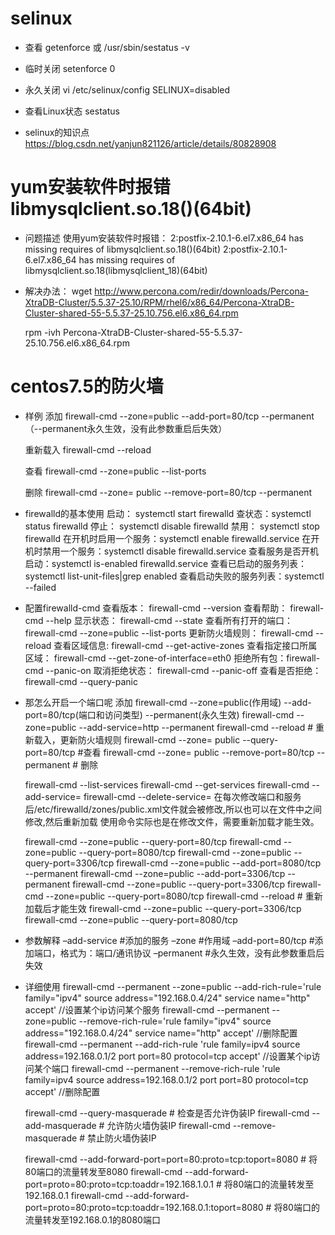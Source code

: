
# selinux
- 查看
  getenforce 或 /usr/sbin/sestatus -v

- 临时关闭
  setenforce 0

- 永久关闭
  vi /etc/selinux/config
  SELINUX=disabled

- 查看Linux状态
  sestatus

- selinux的知识点
  https://blog.csdn.net/yanjun821126/article/details/80828908


# yum安装软件时报错libmysqlclient.so.18()(64bit)
- 问题描述
  使用yum安装软件时报错：
    2:postfix-2.10.1-6.el7.x86_64 has missing requires of libmysqlclient.so.18()(64bit)
    2:postfix-2.10.1-6.el7.x86_64 has missing requires of libmysqlclient.so.18(libmysqlclient_18)(64bit)
- 解决办法：
  wget http://www.percona.com/redir/downloads/Percona-XtraDB-Cluster/5.5.37-25.10/RPM/rhel6/x86_64/Percona-XtraDB-Cluster-shared-55-5.5.37-25.10.756.el6.x86_64.rpm

  rpm -ivh Percona-XtraDB-Cluster-shared-55-5.5.37-25.10.756.el6.x86_64.rpm

# centos7.5的防火墙

- 样例
  添加
  firewall-cmd --zone=public --add-port=80/tcp --permanent    （--permanent永久生效，没有此参数重启后失效）

  重新载入
  firewall-cmd --reload

  查看
  firewall-cmd --zone=public --list-ports

  删除
  firewall-cmd --zone= public --remove-port=80/tcp --permanent

- firewalld的基本使用
  启动：  systemctl start firewalld
  查状态：systemctl status firewalld
  停止：  systemctl disable firewalld
  禁用：  systemctl stop firewalld
  在开机时启用一个服务：systemctl enable firewalld.service
  在开机时禁用一个服务：systemctl disable firewalld.service
  查看服务是否开机启动：systemctl is-enabled firewalld.service
  查看已启动的服务列表：systemctl list-unit-files|grep enabled
  查看启动失败的服务列表：systemctl --failed

- 配置firewalld-cmd
  查看版本： firewall-cmd --version
  查看帮助： firewall-cmd --help
  显示状态： firewall-cmd --state
  查看所有打开的端口： firewall-cmd --zone=public --list-ports
  更新防火墙规则： firewall-cmd --reload
  查看区域信息:  firewall-cmd --get-active-zones
  查看指定接口所属区域： firewall-cmd --get-zone-of-interface=eth0
  拒绝所有包：firewall-cmd --panic-on
  取消拒绝状态： firewall-cmd --panic-off
  查看是否拒绝： firewall-cmd --query-panic

- 那怎么开启一个端口呢
  添加
  firewall-cmd --zone=public(作用域) --add-port=80/tcp(端口和访问类型) --permanent(永久生效)
  firewall-cmd --zone=public --add-service=http --permanent
  firewall-cmd --reload    # 重新载入，更新防火墙规则
  firewall-cmd --zone= public --query-port=80/tcp  #查看
  firewall-cmd --zone= public --remove-port=80/tcp --permanent  # 删除

  firewall-cmd --list-services
  firewall-cmd --get-services
  firewall-cmd --add-service=<service>
  firewall-cmd --delete-service=<service>
  在每次修改端口和服务后/etc/firewalld/zones/public.xml文件就会被修改,所以也可以在文件中之间修改,然后重新加载
  使用命令实际也是在修改文件，需要重新加载才能生效。

  firewall-cmd --zone=public --query-port=80/tcp
  firewall-cmd --zone=public --query-port=8080/tcp
  firewall-cmd --zone=public --query-port=3306/tcp
  firewall-cmd --zone=public --add-port=8080/tcp --permanent
  firewall-cmd --zone=public --add-port=3306/tcp --permanent
  firewall-cmd --zone=public --query-port=3306/tcp
  firewall-cmd --zone=public --query-port=8080/tcp
  firewall-cmd --reload  # 重新加载后才能生效
  firewall-cmd --zone=public --query-port=3306/tcp
  firewall-cmd --zone=public --query-port=8080/tcp

- 参数解释
  –add-service #添加的服务
  –zone #作用域
  –add-port=80/tcp #添加端口，格式为：端口/通讯协议
  –permanent #永久生效，没有此参数重启后失效

- 详细使用
  firewall-cmd --permanent --zone=public --add-rich-rule='rule family="ipv4" source address="192.168.0.4/24" service name="http" accept'    //设置某个ip访问某个服务
  firewall-cmd --permanent --zone=public --remove-rich-rule='rule family="ipv4" source address="192.168.0.4/24" service name="http" accept' //删除配置
  firewall-cmd --permanent --add-rich-rule 'rule family=ipv4 source address=192.168.0.1/2 port port=80 protocol=tcp accept'     //设置某个ip访问某个端口
  firewall-cmd --permanent --remove-rich-rule 'rule family=ipv4 source address=192.168.0.1/2 port port=80 protocol=tcp accept'     //删除配置

  firewall-cmd --query-masquerade  # 检查是否允许伪装IP
  firewall-cmd --add-masquerade    # 允许防火墙伪装IP
  firewall-cmd --remove-masquerade # 禁止防火墙伪装IP

  firewall-cmd --add-forward-port=port=80:proto=tcp:toport=8080   # 将80端口的流量转发至8080
  firewall-cmd --add-forward-port=proto=80:proto=tcp:toaddr=192.168.1.0.1 # 将80端口的流量转发至192.168.0.1
  firewall-cmd --add-forward-port=proto=80:proto=tcp:toaddr=192.168.0.1:toport=8080 # 将80端口的流量转发至192.168.0.1的8080端口
